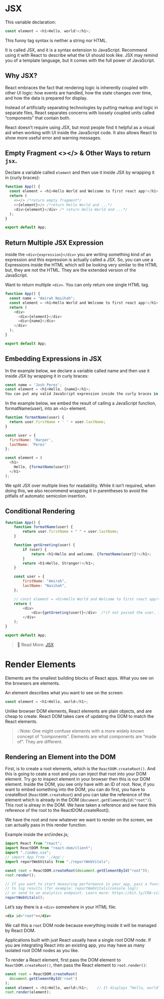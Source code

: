 # JSX

This variable declaration:

```js
const element = <h1>Hello, world!</h1>;
```

This funny tag syntax is neither a string nor HTML.

It is called JSX, and it is a syntax extension to JavaScript. Recommend using it with React to describe what the UI should look like. JSX may remind you of a template language, but it comes with the full power of JavaScript.

## Why JSX?

React embraces the fact that rendering logic is inherently coupled with other UI logic: how events are handled, how the state changes over time, and how the data is prepared for display.

Instead of artificially separating technologies by putting markup and logic in separate files, React separates concerns with loosely coupled units called “components” that contain both.

React doesn’t require using JSX, but most people find it helpful as a visual aid when working with UI inside the JavaScript code. It also allows React to show more useful error and warning messages.

## Empty Fragment <></> & Other  Ways to return `jsx`.

Declare a variable called `element` and then use it inside JSX by wrapping it in {curly braces}:

```js
function App() {
  const element = <h1>Hello World and Welcome to first react app!</h1>;
  return (
    <></> /*return empty fragment*/
    <>{element}</> /*return Hello World and ...*/
    <div>{element}</div> /* return Hello World and ...*/
  );
}

export default App;
```

## Return Multiple JSX Expression

inside the `<div>{expression}</div>` you are writing something kind of an expression and this expression is actually called a JSX. So, you can use a Expressions inside the HTML which will be looking very similar to the HTML but, they are not the HTML. They are the extended version of the JavaScript.

Want to return multiple `<div>`. You can only return one single HTML tag.

```js
function App() {
  const name = "Amirah Nasihah";
  const element = <h1>Hello World and Welcome to first react app!</h1>;
  return (
    <div>
      <div>{element}</div>
      <div>{name}</div>
    </div>
  );
}

export default App;
```
  
## Embedding Expressions in JSX

In the example below, we declare a variable called name and then use it inside JSX by wrapping it in curly braces:

```js
const name = 'Josh Perez';
const element = <h1>Hello, {name}</h1>;
You can put any valid JavaScript expression inside the curly braces in JSX. For example, 2 + 2, user.firstName, or formatName(user) are all valid JavaScript expressions.
```

In the example below, we embed the result of calling a JavaScript function, formatName(user), into an `<h1>` element.

```js
function formatName(user) {
  return user.firstName + ' ' + user.lastName;
}

const user = {
  firstName: 'Harper',
  lastName: 'Perez'
};

const element = (
  <h1>
    Hello, {formatName(user)}!
  </h1>
);
```

We split JSX over multiple lines for readability. While it isn’t required, when doing this, we also recommend wrapping it in parentheses to avoid the pitfalls of automatic semicolon insertion.

## Conditional Rendering

```js
function App() {
    function formatName(user) {
        return user.firstName + " " + user.lastName;
    }

    function getGreeting(user) {
        if (user) {
            return <h1>Hello and welcome, {formatName(user)}!</h1>;
        }
        return <h1>Hello, Stranger!</h1>;
    }

    const user = {
        firstName: "Amirah",
        lastName: "Nasihah",
    };

    // const element = <h1>Hello World and Welcome to first react app!</h1>;
    return (
        <div>
            <div>{getGreeting(user)}</div>  /*if not passed the user, it return Hello, Stranger!*/
        </div>
    );
}

export default App;
```

>🍝 Read More: [JSX](https://reactjs.org/docs/introducing-jsx.html)

# Render Elements

Elements are the smallest building blocks of React apps. What you see on the browsers are elements.

An element describes what you want to see on the screen:

```js
const element = <h1>Hello, world</h1>;
```

Unlike browser DOM elements, React elements are plain objects, and are cheap to create. React DOM takes care of updating the DOM to match the React elements.

>💡Note:
>One might confuse elements with a more widely known concept of “components”. Elements are what components are “made of”. They are different.

## Rendering an Element into the DOM

First, is to create a root elements, which is the `ReactDOM.createRoot()`. And this is going to ceate a root and you can inject that root into your DOM element. Try go to inspect element in your browser then this is our DOM element. Inside the DOM, you see only have with an ID of root. Now, if you want to embed something into the DOM, you can do first, you have to createRoot (`ReactDOM.createRoot`) and you can take the reference of the element which is already in the DOM (`document.getElementById("root")`). This root is alreay in the DOM. We have taken a reference and we have this reference of the root to the ReactDOM.createRoot().

We have the root and now whatever we want to render on the screen, we can actually pass in this render function.

Example inside the src\index.js;

```js
import React from "react";
import ReactDOM from "react-dom/client";
import "./index.css";
// import App from './App';
import reportWebVitals from "./reportWebVitals";

const root = ReactDOM.createRoot(document.getElementById("root"));
root.render();

// If you want to start measuring performance in your app, pass a function
// to log results (for example: reportWebVitals(console.log))
// or send to an analytics endpoint. Learn more: https://bit.ly/CRA-vitals
reportWebVitals();

```

Let’s say there is a `<div>` somewhere in your HTML file:

```html
<div id="root"></div>
```

We call this a `root` DOM node because everything inside it will be managed by React DOM.

Applications built with just React usually have a single root DOM node. If you are integrating React into an existing app, you may have as many isolated root DOM nodes as you like.

To render a React element, first pass the DOM element to `ReactDOM.createRoot()`, then pass the React element to `root.render()`:

```js
const root = ReactDOM.createRoot(
  document.getElementById('root')
);
const element = <h1>Hello, world</h1>;    // It displays “Hello, world” on the page.
root.render(element);
```


